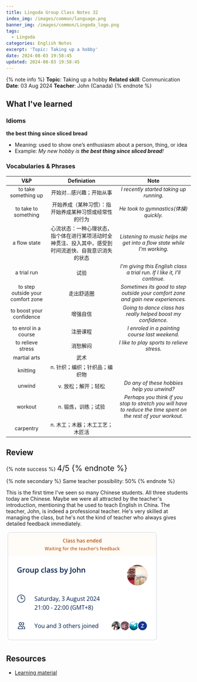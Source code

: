 ```yaml
---
title: Lingoda Group Class Notes 32
index_img: /images/common/language.png
banner_img: /images/common/Lingoda_logo.png
tags:
  - Lingoda
categories: English Notes
excerpt: 'Topic: Taking up a hobby'
date: 2024-08-03 19:58:45
updated: 2024-08-03 19:58:45
---
```


{% note info %}
**Topic**: Taking up a hobby
**Related skill**: Communication  
**Date**: 03 Aug 2024
**Teacher**: John (Canada)
{% endnote %}

## What I've learned

### Idioms
**the best thing since sliced bread**
- Meaning: used to show one’s enthusiasm about a person, thing, or idea
- Example: *My new hobby is **the best thing since sliced bread**!*

### Vocabularies & Phrases

|                V&P                |                                              Definiation                                               |                                                      Note                                                      |
| :-------------------------------: | :----------------------------------------------------------------------------------------------------: | :------------------------------------------------------------------------------------------------------------: |
|       to take something up        |                                        开始对…感兴趣；开始从事                                         |                                    *I recently started taking up running.*                                     |
|       to take to something        |                         开始养成（某种习惯）：指开始养成某种习惯或经常性的行为                         |                                     *He took to gymnastics(体操) quickly.*                                     |
|           a flow state            | 心流状态：一种心理状态，指个体在进行某项活动时全神贯注、投入其中，感受到时间流逝快、自我意识消失的状态 |                     *Listening to music helps me get into a flow state while I'm working.*                     |
|            a trial run            |                                                  试验                                                  |                   *I'm giving this English class a trial run. If I like it, I'll continue.*                    |
| to step outside your comfort zone |                                               走出舒适圈                                               |                *Sometimes its good to step outside your comfort zone and gain new experiences.*                |
|     to boost your confidence      |                                                增强自信                                                |                         *Going to dance class has really helped boost my confidence.*                          |
|       to enrol in a course        |                                                注册课程                                                |                                 *I enroled in a painting course last weekend.*                                 |
|         to relieve stress         |                                                消愁解闷                                                |                                   *I like to play sports to relieve stress.*                                   |
|           martial arts            |                                                  武术                                                  |                                                                                                                |
|             knitting              |                                     n.	针织；编织；针织品；编织物                                      |                                                                                                                |
|              unwind               |                                          v.	放松；解开；轻松                                           |                                   *Do any of these hobbies help you unwind?*                                   |
|              workout              |                                          n. 锻炼，训练；试验                                           | *Perhaps you think if you stop to stretch you will have to reduce the time spent on the rest of your workout.* |
|             carpentry             |                                    n.	木工；木器；木工工艺；木匠活                                     |                                                                                                                |

## Review

{% note success %}
<span style="font-size:1.5em;">
4/5
<span>
{% endnote %}

{% note secondary %}
<span style="font-size:1em;">
Same teacher possibility: 50%
<span>
{% endnote %}

This is the first time I've seen so many Chinese students. All three students today are Chinese. Maybe we were all attracted by the teacher's introduction, mentioning that he used to teach English in China. The teacher, John, is indeed a professional teacher. He's very skilled at managing the class, but he's not the kind of teacher who always gives detailed feedback immediately.

![](../images/2024.08/lingoda_32.png)

## Resources
- [Learning material](https://learn.lingoda.com/english/learning-materials/667c443148458/source/download)
